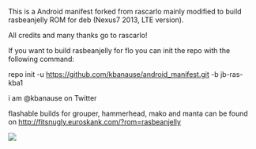 This is a Android manifest forked from rascarlo mainly modified to build rasbeanjelly ROM for deb (Nexus7 2013, LTE version).

All credits and many thanks go to rascarlo!

If you want to build rasbeanjelly for flo you can init the repo with the following command:

repo init -u https://github.com/kbanause/android_manifest.git -b jb-ras-kba1

i am @kbanause on Twitter


flashable builds for grouper, hammerhead, mako and manta can be found on http://fitsnugly.euroskank.com/?rom=rasbeanjelly

<img src="https://raw.github.com/rascarlo/android_manifest/jb-ras-mr2.0/LionOfJudah.png">
